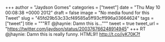 
+++
author = "Jaydson Gomes"
categories = ["tweet"]
date = "Thu May 10 00:08:38 +0000 2012"
draft = false
image = "No media found for this Tweet"
slug = "45fd29b53c33cf49585a5ff93cff996a03664624"
tags = ["tweet"]
title = """RT @jhaynie: Damn this is..."""
tweet = true
tweet_url = "https://twitter.com/jaydson/status/200376766248914945"
+++
RT @jhaynie: Damn this is really funny.  HTML9!! http://t.co/iyK70K7f
